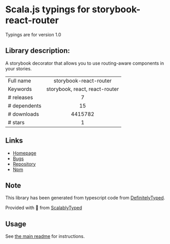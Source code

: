 
# Scala.js typings for storybook-react-router

Typings are for version 1.0

## Library description:
A storybook decorator that allows you to use routing-aware components in your stories.

|                    |                 |
| ------------------ | :-------------: |
| Full name          | storybook-react-router |
| Keywords           | storybook, react, react-router |
| # releases         | 7 |
| # dependents       | 15 |
| # downloads        | 4415782 |
| # stars            | 1 |

## Links
- [Homepage](https://github.com/gvaldambrini/storybook-router)
- [Bugs](https://github.com/gvaldambrini/storybook-router/issues)
- [Repository](https://github.com/gvaldambrini/storybook-router)
- [Npm](https://www.npmjs.com/package/storybook-react-router)
    


## Note
This library has been generated from typescript code from [DefinitelyTyped](https://definitelytyped.org).

Provided with :purple_heart: from [ScalablyTyped](https://github.com/oyvindberg/ScalablyTyped)

## Usage
See [the main readme](../../readme.md) for instructions.


